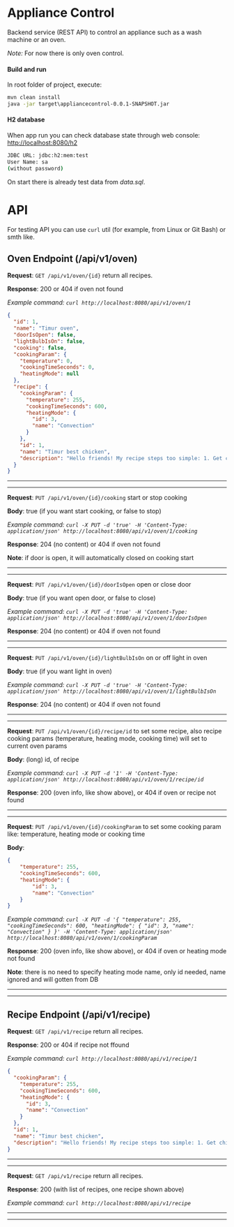 # Appliance Control
Backend service (REST API) to control an appliance such as a wash machine or an oven.

*Note:* For now there is only oven control.

#### Build and run
In root folder of project, execute:
```cmd
mvn clean install 
java -jar target\appliancecontrol-0.0.1-SNAPSHOT.jar
```



#### H2 database
When app run you can check database state through web console: [http://localhost:8080/h2](http://localhost:8080/h2)
```cmd
JDBC URL: jdbc:h2:mem:test
User Name: sa 
(without password)
```
On start there is already test data from *data.sql*.

# API

For testing API you can use `curl` util (for example, from Linux or Git Bash) or smth like.

## Oven Endpoint (/api/v1/oven)

**Request**: `GET /api/v1/oven/{id}` return all recipes.

**Response**: 200 or 404 if oven not found

*Example command: `curl http://localhost:8080/api/v1/oven/1`*
```json
{
  "id": 1,
  "name": "Timur oven",
  "doorIsOpen": false,
  "lightBulbIsOn": false,
  "cooking": false,
  "cookingParam": {
    "temperature": 0,
    "cookingTimeSeconds": 0,
    "heatingMode": null
  },
  "recipe": {
    "cookingParam": {
      "temperature": 255,
      "cookingTimeSeconds": 600,
      "heatingMode": {
        "id": 3,
        "name": "Convection"
      }
    },
    "id": 1,
    "name": "Timur best chicken",
    "description": "Hello friends! My recipe steps too simple: 1. Get chicken 2. Add salt 3. Move chicken into oven 4. Accept recipe params 5. Well done!"
  }
}
```

---
---
**Request**: `PUT /api/v1/oven/{id}/cooking` start or stop cooking

**Body**: true (if you want start cooking, or false to stop)

*Example command: `curl -X PUT -d 'true' -H 'Content-Type: application/json' http://localhost:8080/api/v1/oven/1/cooking`*

**Response**: 204 (no content) or 404 if oven not found

**Note**: if door is open, it will automatically closed on cooking start

---

---
**Request**: `PUT /api/v1/oven/{id}/doorIsOpen` open or close door

**Body**: true (if you want open door, or false to close)

*Example command: `curl -X PUT -d 'true' -H 'Content-Type: application/json' http://localhost:8080/api/v1/oven/1/doorIsOpen`*

**Response**: 204 (no content) or 404 if oven not found

---

---
**Request**: `PUT /api/v1/oven/{id}/lightBulbIsOn` on or off light in oven

**Body**: true (if you want light in oven)

*Example command: `curl -X PUT -d 'true' -H 'Content-Type: application/json' http://localhost:8080/api/v1/oven/1/lightBulbIsOn`*

**Response**: 204 (no content) or 404 if oven not found

---

---
**Request**: `PUT /api/v1/oven/{id}/recipe/id` to set some recipe, 
also recipe cooking params (temperature, heating mode, cooking time) 
will set to current oven params

**Body**: (long) id, of recipe

*Example command: `curl -X PUT -d '1' -H 'Content-Type: application/json' http://localhost:8080/api/v1/oven/1/recipe/id`*

**Response**: 200 (oven info, like show above), or 404 if oven or recipe not found

---

---
**Request**: `PUT /api/v1/oven/{id}/cookingParam` to set some cooking param like: 
temperature, heating mode or cooking time

**Body**: 
```json
{
    "temperature": 255,
    "cookingTimeSeconds": 600,
    "heatingMode": {
        "id": 3,
        "name": "Convection"
    }
}
```

*Example command: `curl -X PUT -d '{ "temperature": 255, "cookingTimeSeconds": 600, "heatingMode": { "id": 3, "name": "Convection" } }' -H 'Content-Type: application/json' http://localhost:8080/api/v1/oven/1/cookingParam`*

**Response**: 200 (oven info, like show above), or 404 if oven or heating mode not found

**Note**: there is no need to specify heating mode name, only id needed, 
name ignored and will gotten from DB

---
---



## Recipe Endpoint (/api/v1/recipe)

**Request**: `GET /api/v1/recipe` return all recipes.

**Response**: 200 or 404 if recipe not ffound

*Example command: `curl http://localhost:8080/api/v1/recipe/1`*
```json
{
  "cookingParam": {
    "temperature": 255,
    "cookingTimeSeconds": 600,
    "heatingMode": {
      "id": 3,
      "name": "Convection"
    }
  },
  "id": 1,
  "name": "Timur best chicken",
  "description": "Hello friends! My recipe steps too simple: 1. Get chicken 2. Add salt 3. Move chicken into oven 4. Accept recipe params 5. Well done!"
}
```

---
---
**Request**: `GET /api/v1/recipe` return all recipes.

**Response**: 200 (with list of recipes, one recipe shown above)

*Example command: `curl http://localhost:8080/api/v1/recipe`*

---
---